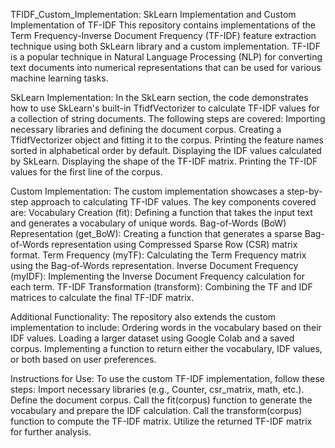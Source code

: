 TFIDF_Custom_Implementation:
SkLearn Implementation and Custom Implementation of TF-IDF
This repository contains implementations of the Term Frequency-Inverse Document Frequency (TF-IDF) feature extraction technique using both SkLearn library and a custom implementation. TF-IDF is a popular technique in Natural Language Processing (NLP) for converting text documents into numerical representations that can be used for various machine learning tasks.

SkLearn Implementation:
In the SkLearn section, the code demonstrates how to use SkLearn's built-in TfidfVectorizer to calculate TF-IDF values for a collection of string documents. The following steps are covered:
Importing necessary libraries and defining the document corpus.
Creating a TfidfVectorizer object and fitting it to the corpus.
Printing the feature names sorted in alphabetical order by default.
Displaying the IDF values calculated by SkLearn.
Displaying the shape of the TF-IDF matrix.
Printing the TF-IDF values for the first line of the corpus.

Custom Implementation:
The custom implementation showcases a step-by-step approach to calculating TF-IDF values. The key components covered are:
Vocabulary Creation (fit): Defining a function that takes the input text and generates a vocabulary of unique words.
Bag-of-Words (BoW) Representation (get_BoW): Creating a function that generates a sparse Bag-of-Words representation using Compressed Sparse Row (CSR) matrix format.
Term Frequency (myTF): Calculating the Term Frequency matrix using the Bag-of-Words representation.
Inverse Document Frequency (myIDF): Implementing the Inverse Document Frequency calculation for each term.
TF-IDF Transformation (transform): Combining the TF and IDF matrices to calculate the final TF-IDF matrix.

Additional Functionality:
The repository also extends the custom implementation to include:
Ordering words in the vocabulary based on their IDF values.
Loading a larger dataset using Google Colab and a saved corpus.
Implementing a function to return either the vocabulary, IDF values, or both based on user preferences.

Instructions for Use:
To use the custom TF-IDF implementation, follow these steps:
Import necessary libraries (e.g., Counter, csr_matrix, math, etc.).
Define the document corpus.
Call the fit(corpus) function to generate the vocabulary and prepare the IDF calculation.
Call the transform(corpus) function to compute the TF-IDF matrix.
Utilize the returned TF-IDF matrix for further analysis.